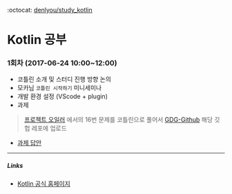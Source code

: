 :octocat: [denlyou/study_kotlin](https://github.com/denlyou/study_kotlin)
# Kotlin 공부

### 1회차 (2017-06-24 10:00~12:00)

- 코틀린 소개 및 스터디 진행 방향 논의
- 모카님 `코틀린 시작하기` 미니세미나
- 개발 환경 설정 (VScode + plugin)
- 과제
> [프로젝트 오일러](http://euler.synap.co.kr/prob_list.php)  에서의 16번 문제를 코틀린으로 풀어서 [GDG-Github](https://github.com/GDGincheonAndroidStudy) 해당 깃헙 레포에 업로드

- [과제 답안](./homework_20160624.kt)


---

##### Links
- [Kotlin 공식 홈페이지](https://kotlinlang.org/)
